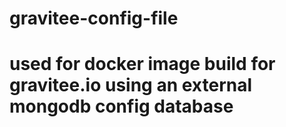 # gravitee-config-file
# used for docker image build for gravitee.io using an external mongodb config database
